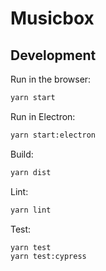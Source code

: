 # Musicbox

## Development

Run in the browser:

``` bash
yarn start
```

Run in Electron:

``` bash
yarn start:electron
```

Build:

``` bash
yarn dist
```

Lint:

``` bash
yarn lint
```

Test:

``` bash
yarn test
yarn test:cypress
```
